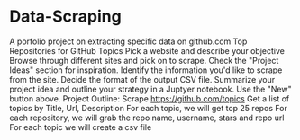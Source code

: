# Data-Scraping
A porfolio project on extracting specific data on github.com
Top Repositories for GitHub Topics
Pick a website and describe your objective
Browse through different sites and pick on to scrape. Check the "Project Ideas" section for inspiration.
Identify the information you'd like to scrape from the site. Decide the format of the output CSV file.
Summarize your project idea and outline your strategy in a Juptyer notebook. Use the "New" button above.
Project Outline:
Scrape https://github.com/topics
Get a list of topics by Title, Url, Description
For each topic, we will get top 25 repos
For each repository, we will grab the repo name, username, stars and repo url
For each topic we will create a csv file

